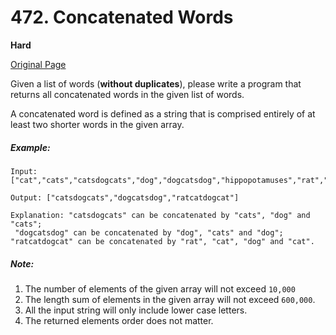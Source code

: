 # 472. Concatenated Words

**Hard**

[Original Page](https://leetcode.com/problems/concatenated-words/)

Given a list of words (__without duplicates__), please write a program that returns all concatenated words in the given list of words.

A concatenated word is defined as a string that is comprised entirely of at least two shorter words in the given array.

##### Example:
```
Input: ["cat","cats","catsdogcats","dog","dogcatsdog","hippopotamuses","rat","ratcatdogcat"]

Output: ["catsdogcats","dogcatsdog","ratcatdogcat"]

Explanation: "catsdogcats" can be concatenated by "cats", "dog" and "cats"; 
 "dogcatsdog" can be concatenated by "dog", "cats" and "dog"; 
"ratcatdogcat" can be concatenated by "rat", "cat", "dog" and "cat".
```

##### Note:
1. The number of elements of the given array will not exceed `10,000`
2. The length sum of elements in the given array will not exceed `600,000`.
3. All the input string will only include lower case letters.
4. The returned elements order does not matter.
